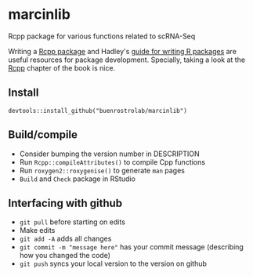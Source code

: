# marcinlib
Rcpp package for various functions related to scRNA-Seq

Writing a [Rcpp package](http://dirk.eddelbuettel.com/code/rcpp/Rcpp-package.pdf) and Hadley's [guide for writing R packages](http://r-pkgs.had.co.nz/) are useful resources for package development. Specially, taking a look at the [Rcpp](http://adv-r.had.co.nz/Rcpp.html) chapter of the book is nice. 

## Install
```
devtools::install_github("buenrostrolab/marcinlib")
```

## Build/compile
- Consider bumping the version number in DESCRIPTION
- Run `Rcpp::compileAttributes()` to compile Cpp functions
- Run `roxygen2::roxygenise()` to generate `man` pages
- `Build` and `Check` package in RStudio

## Interfacing with github
- `git pull` before starting on edits
- Make edits
- `git add -A` adds all changes
- `git commit -m "message here"` has your commit message (describing how you changed the code)
- `git push` syncs your local version to the version on github

